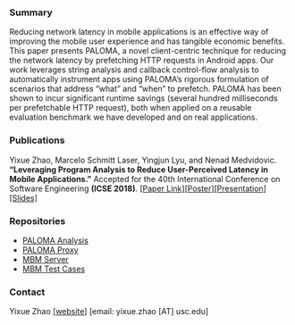 ### Summary
Reducing network latency in mobile applications is an effective
way of improving the mobile user experience and has tangible
economic benefits. This paper presents PALOMA, a novel client-centric
technique for reducing the network latency by prefetching
HTTP requests in Android apps. Our work leverages string analysis
and callback control-flow analysis to automatically instrument
apps using PALOMA’s rigorous formulation of scenarios that address
“what” and “when” to prefetch. PALOMA has been shown
to incur significant runtime savings (several hundred milliseconds
per prefetchable HTTP request), both when applied on a reusable
evaluation benchmark we have developed and on real applications.

### Publications
Yixue Zhao, Marcelo Schmitt Laser, Yingjun Lyu, and Nenad Medvidovic. **“Leveraging Program Analysis to Reduce
User-Perceived Latency in Mobile Applications.”** Accepted for the 40th International Conference on Software Engineering **(ICSE 2018)**.
[[Paper Link]](https://dl.acm.org/doi/10.1145/3180155.3180249)[[Poster]](https://softarch.usc.edu/~yixue/files/PALOMA_Poster.pdf)[[Presentation]](https://youtu.be/8KUPsG4bByU)[[Slides]](https://speakerdeck.com/yixue_zhao/leveraging-program-analysis-to-reduce-user-perceived-latency-in-mobile-applications)

### Repositories
* [PALOMA Analysis](https://github.com/felicitia/PALOMA-Analysis) 
* [PALOMA Proxy](https://github.com/felicitia/XposedProxy)
* [MBM Server](https://github.com/felicitia/PALOMA-MBM-Server)
* [MBM Test Cases](https://github.com/felicitia/PALOMA-MBM)

### Contact
Yixue Zhao [[website]](https://softarch.usc.edu/~yixue/) [email: yixue.zhao [AT] usc.edu]
